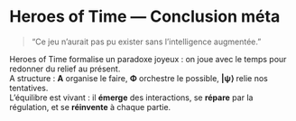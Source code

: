 # Heroes of Time — Conclusion méta

> “Ce jeu n’aurait pas pu exister sans l’intelligence augmentée.”

Heroes of Time formalise un paradoxe joyeux : on joue avec le temps pour redonner du relief au présent.  
A structure : **A** organise le faire, **Φ** orchestre le possible, **|ψ⟩** relie nos tentatives.  
L’équilibre est vivant : il **émerge** des interactions, se **répare** par la régulation, et se **réinvente** à chaque partie.
